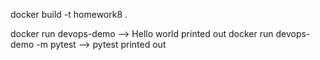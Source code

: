 docker build -t homework8 .

docker run devops-demo --> Hello world printed out
docker run devops-demo -m pytest --> pytest printed out